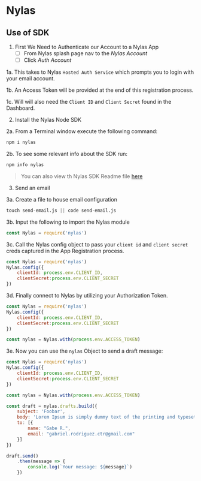 # Nylas 

## Use of SDK
1. First We Need to Authenticate our Account to a Nylas App
    - [ ] From Nylas splash page nav to the _Nylas Account_
    - [ ] Click _Auth Account_

1a. This takes to Nylas `Hosted Auth Service` which prompts you to login with your email account. 

1b. An Access Token will be provided at the end of this registration process.

1c. Will will also need the `Client ID` and `Client Secret` found in the Dashboard. 

2. Install the Nylas Node SDK

2a. From a Terminal window execute the following command: 

```s
npm i nylas
```

2b. To see some relevant info about the SDK run: 
```s
npm info nylas
```

> You can also view th Nylas SDK Readme file [here](https://github.com/nylas/nylas-nodejs#readme)

3. Send an email 

3a. Create a file to house email configuration 

```s
touch send-email.js || code send-email.js
```

3b. Input the following to import the Nylas module

```js
const Nylas = require('nylas')
```

3c. Call the Nylas config object to pass your `client id` and `client secret` creds captured in the App Registration process. 

```js
const Nylas = require('nylas')
Nylas.config({
    clientId: process.env.CLIENT_ID, 
    clientSecret:process.env.CLIENT_SECRET
})
```

3d. Finally connect to Nylas by utilizing your Authorization Token. 

```js
const Nylas = require('nylas')
Nylas.config({
    clientId: process.env.CLIENT_ID, 
    clientSecret:process.env.CLIENT_SECRET
})

const nylas = Nylas.with(process.env.ACCESS_TOKEN)
```

3e. Now you can use the `nylas` Object to send a draft message: 

```js
const Nylas = require('nylas')
Nylas.config({
    clientId: process.env.CLIENT_ID, 
    clientSecret:process.env.CLIENT_SECRET
})

const nylas = Nylas.with(process.env.ACCESS_TOKEN)

const draft = nylas.drafts.build({
    subject: 'Foobar', 
    body: 'Lorem Ipsum is simply dummy text of the printing and typesetting industry.',
    to: [{
        name: "Gabe R.",
        email: "gabriel.rodriguez.ctr@gmail.com"
    }]
})

draft.send()
    .then(message => {
        console.log(`Your message: ${message}`)
    })
```